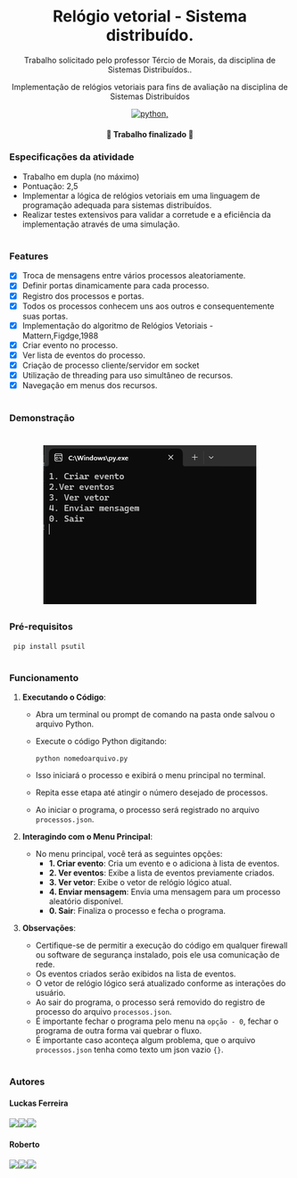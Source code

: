 <h1 align="center">  Relógio vetorial - Sistema distribuído. </h1>


<p align="center">Trabalho solicitado pelo professor Tércio de Morais, da disciplina de Sistemas Distribuídos..</p>
<p align="center">Implementação de relógios vetoriais para fins de avaliação na disciplina de Sistemas Distribuídos</p>

<p align="center"> 
  <a href="https://angular.io/">
        <img src="https://img.shields.io/badge/Made%20with-Python-1f425f.svg" alt="python">,
  </a>
</p>


<h4 align="center"> 
	🚧  Trabalho finalizado  🚧
</h4>


### Especificações da atividade
- Trabalho em dupla (no máximo)
- Pontuação: 2,5
- Implementar a lógica de relógios vetoriais em uma linguagem de programação adequada para sistemas distribuídos.
- Realizar testes extensivos para validar a corretude e a eficiência da implementação através de uma simulação.
 #
### Features

- [x] Troca de mensagens entre vários processos aleatoriamente.
- [x] Definir portas dinamicamente para cada processo.
- [x] Registro dos processos e portas.
- [x] Todos os processos conhecem uns aos outros e consequentemente suas portas.
- [x] Implementação do algoritmo de Relógios Vetoriais - Mattern,Figdge,1988
- [x] Criar evento no processo.
- [x] Ver lista de eventos do processo.
- [x] Criação de processo cliente/servidor em socket
- [x] Utilização de threading para uso simultâneo de recursos.
- [x] Navegação em menus dos recursos.
 #

### Demonstração
<h1 align="center">
  <img alt="demonstração" src="relógios_vetorias.png" />
</h1>

### Pré-requisitos

     pip install psutil


 #
 
### Funcionamento

1. **Executando o Código**:
   - Abra um terminal ou prompt de comando na pasta onde salvou o arquivo Python.
   - Execute o código Python digitando:
     
     ```
     python nomedoarquivo.py
     ```
   - Isso iniciará o processo e exibirá o menu principal no terminal.
   - Repita esse etapa até atingir o número desejado de processos.
   - Ao iniciar o programa, o processo será registrado no arquivo `processos.json`.

2. **Interagindo com o Menu Principal**:
   - No menu principal, você terá as seguintes opções:
     - **1. Criar evento**: Cria um evento e o adiciona à lista de eventos.
     - **2. Ver eventos**: Exibe a lista de eventos previamente criados.
     - **3. Ver vetor**: Exibe o vetor de relógio lógico atual.
     - **4. Enviar mensagem**: Envia uma mensagem para um processo aleatório disponível.
     - **0. Sair**: Finaliza o processo e fecha o programa.

3. **Observações**:
   - Certifique-se de permitir a execução do código em qualquer firewall ou software de segurança instalado, pois ele usa comunicação de rede.
   - Os eventos criados serão exibidos na lista de eventos.
   - O vetor de relógio lógico será atualizado conforme as interações do usuário.
   - Ao sair do programa, o processo será removido do registro de processo do arquivo `processos.json`.
   - É importante fechar o programa pelo menu na `opção - 0`, fechar o programa de outra forma vai quebrar o fluxo.
   - É importante caso aconteça algum problema, que o arquivo `processos.json` tenha como texto um json vazio `{}`.

#
 
### Autores
#### Luckas Ferreira
<a href="https://instagram.com/luckas_.ferreira" target="_blank"><img src="https://img.shields.io/badge/-Instagram-%23E4405F?style=for-the-badge&logo=instagram&logoColor=white" target="_blank"></a><a href = "mailto:lucas.ferreira2@arapiraca.ufal.br"><img src="https://img.shields.io/badge/-Gmail-%23333?style=for-the-badge&logo=gmail&logoColor=white" target="_blank"></a><a href="https://www.linkedin.com/in/luckas-ferreira-49a7a219b/" target="_blank"><img src="https://img.shields.io/badge/-LinkedIn-%230077B5?style=for-the-badge&logo=linkedin&logoColor=white" target="_blank"></a>  
  

#### Roberto
<a href="https://instagram.com/jrobertogram" target="_blank"><img src="https://img.shields.io/badge/-Instagram-%23E4405F?style=for-the-badge&logo=instagram&logoColor=white" target="_blank"></a><a href = "mailto:jose.silva9@arapiraca.ufal.br"><img src="https://img.shields.io/badge/-Gmail-%23333?style=for-the-badge&logo=gmail&logoColor=white" target="_blank"></a><a href="https://www.linkedin.com/in/robertogram/" target="_blank"><img src="https://img.shields.io/badge/-LinkedIn-%230077B5?style=for-the-badge&logo=linkedin&logoColor=white" target="_blank"></a> 

